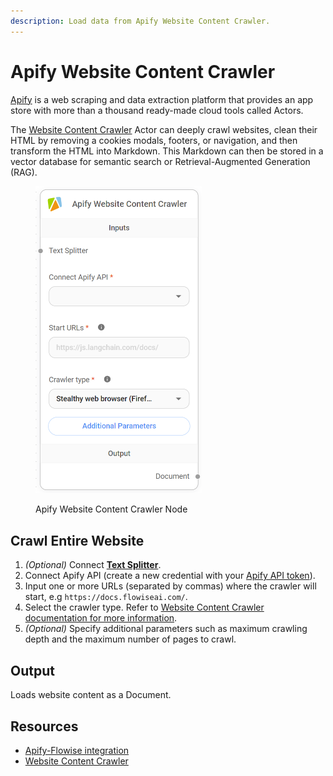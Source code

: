 ```yaml
---
description: Load data from Apify Website Content Crawler.
---
```


# Apify Website Content Crawler

[Apify](https://apify.com/) is a web scraping and data extraction platform that provides an app store with more than a thousand ready-made cloud tools called Actors.

The [Website Content Crawler](https://apify.com/apify/website-content-crawler) Actor can deeply crawl websites, clean their HTML by removing a cookies modals, footers, or navigation, and then transform the HTML into Markdown. This Markdown can then be stored in a vector database for semantic search or Retrieval-Augmented Generation (RAG).

<figure><img src="../../../.gitbook/assets/image (2) (1) (1) (1) (1) (1) (1) (1) (1) (1) (1).png" alt="" width="266"><figcaption><p>Apify Website Content Crawler Node</p></figcaption></figure>

## Crawl Entire Website

1. _(Optional)_ Connect [**Text Splitter**](../text-splitters/).
2. Connect Apify API (create a new credential with your [Apify API token](https://my.apify.com/account#/integrations)).
3. Input one or more URLs (separated by commas) where the crawler will start, e.g `https://docs.flowiseai.com/`.
4. Select the crawler type. Refer to [Website Content Crawler documentation for more information](https://apify.com/apify/website-content-crawler/input-schema#crawlerType).
5. _(Optional)_ Specify additional parameters such as maximum crawling depth and the maximum number of pages to crawl.

## Output

Loads website content as a Document.

## Resources

* [Apify-Flowise integration](https://docs.apify.com/platform/integrations/flowise)
* [Website Content Crawler](https://apify.com/apify/website-content-crawler)
